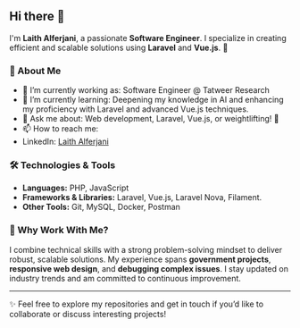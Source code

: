 ## Hi there 👋  
I'm **Laith Alferjani**, a passionate **Software Engineer**. I specialize in creating efficient and scalable solutions using **Laravel** and **Vue.js**. 🚀  

### 🌟 About Me  
- 🔭 I’m currently working as: Software Engineer @ Tatweer Research
- 🌱 I’m currently learning: Deepening my knowledge in AI and enhancing my proficiency with Laravel  and advanced Vue.js techniques.  
- 💬 Ask me about: Web development, Laravel, Vue.js, or weightlifting! 💪  
- 📫 How to reach me:  
- LinkedIn: [Laith Alferjani](https://www.linkedin.com/in/laith-alferjani-937ba3197)  

### 🛠️ Technologies & Tools  
- **Languages:** PHP, JavaScript  
- **Frameworks & Libraries:** Laravel, Vue.js, Laravel Nova, Filament.
- **Other Tools:** Git, MySQL, Docker, Postman  

### 🌟 Why Work With Me?  
I combine technical skills with a strong problem-solving mindset to deliver robust, scalable solutions. My experience spans **government projects**, **responsive web design**, and **debugging complex issues**. I stay updated on industry trends and am committed to continuous improvement.

---

✨ Feel free to explore my repositories and get in touch if you’d like to collaborate or discuss interesting projects!
